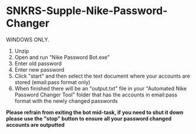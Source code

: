 # SNKRS-Supple-Nike-Password-Changer
WINDOWS ONLY. 

1. Unzip
2. Open and run "Nike Password Bot.exe"
3. Enter old password
4. Enter new password
5. Click "start" and then select the text document where your accounts are stored (email:pass format only)
6. When finished there will be an "output.txt" file in your "Automated Nike Password Changer Tool" folder that has the accounts in email:pass format with the newly changed passwords

**Please refrain from exiting the bot mid-task, if you need to shut it down please use the "stop" button to ensure all your password changed accounts are outputted**

